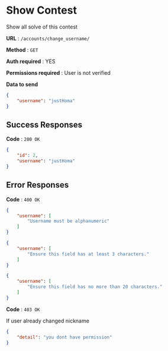 # Show Contest

Show all solve of this contest

**URL** : `/accounts/change_username/`

**Method** : `GET`

**Auth required** : YES 

**Permissions required** : User is not verified

**Data to send**

```json
{
    "username": "justHoma"
}
```

## Success Responses

**Code** : `200 OK`


```json
{
    "id": 2,
    "username": "justHoma"
}
```

## Error Responses

**Code** : `400 OK`

```json
{
    "username": [
        "Username must be alphanumeric"
    ]
}
```

```json
{
    "username": [
        "Ensure this field has at least 3 characters."
    ]
}
```

```json
{
    "username": [
        "Ensure this field has no more than 20 characters."
    ]
}
```

**Code** : `403 OK`

If user already changed nickname

```json
{
    "detail": "you dont have permission"
}
```